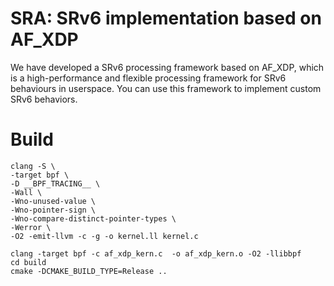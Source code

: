# SRA: SRv6 implementation based on AF_XDP

We have developed a SRv6 processing framework based on AF_XDP, which 
is a high-performance and flexible processing framework for SRv6 
behaviours in userspace. You can use this framework to implement 
custom SRv6 behaviors.

# Build
    clang -S \
    -target bpf \
    -D __BPF_TRACING__ \
    -Wall \
    -Wno-unused-value \
    -Wno-pointer-sign \
    -Wno-compare-distinct-pointer-types \
    -Werror \
    -O2 -emit-llvm -c -g -o kernel.ll kernel.c

    clang -target bpf -c af_xdp_kern.c  -o af_xdp_kern.o -O2 -llibbpf
    cd build
    cmake -DCMAKE_BUILD_TYPE=Release ..  
